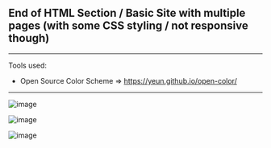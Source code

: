 
## End of HTML Section / Basic Site with multiple pages (with some CSS styling / not responsive though)

<hr>

Tools used:
- Open Source Color Scheme => https://yeun.github.io/open-color/

<hr>


![image](https://user-images.githubusercontent.com/90147636/184927826-4e238d2b-57aa-41e2-9bb6-a49cb0cc459d.png)

![image](https://user-images.githubusercontent.com/90147636/184927974-5655b7ce-683b-48d2-ab10-cf7e98dce514.png)

![image](https://user-images.githubusercontent.com/90147636/184928075-65554b78-3a6c-4807-adf4-768d10f0c076.png)
